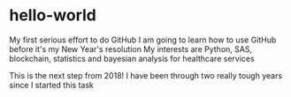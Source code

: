 # hello-world
My first serious effort to do GitHub
I am going to learn how to use GitHub before it's my New Year's resolution
My interests are Python, SAS, blockchain, statistics and bayesian analysis for healthcare services

This is the next step from 2018! I have been through two really tough years since I started this task
